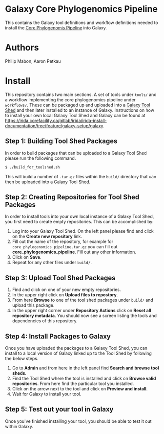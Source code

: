 Galaxy Core Phylogenomics Pipeline
==================================

This contains the Galaxy tool definitions and workflow definitions needed to install the [Core Phylogenomis Pipeline](https://github.com/apetkau/core-phylogenomics) into Galaxy.

Authors
=======

Philip Mabon, Aaron Petkau

Install
=======

This repository contains two main sections.  A set of tools under `tools/` and a workflow implementing the core phylogenomics pipeline under `workflows/`.  These can be packaged up and uploaded into a [Galaxy Tool Shed](https://wiki.galaxyproject.org/ToolShed) and then later installed to an instance of Galaxy.  Instructions on how to install your own local Galaxy Tool Shed and Galaxy can be found at https://irida.corefacility.ca/gitlab/irida/irida-install-documentation/tree/feature/galaxy-setup/galaxy.

Step 1: Building Tool Shed Packages
-----------------------------------

In order to build packages that can be uploaded to a Galaxy Tool Shed please run the following command.

```bash
$ ./build_for_toolshed.sh
```

This will build a number of `.tar.gz` files within the `build/` directory that can then be uploaded into a Galaxy Tool Shed.


Step 2: Creating Repositories for Tool Shed Packages
----------------------------------------------------

In order to install tools into your own local instance of a Galaxy Tool Shed, you first need to create empty repositories.  This can be accomplished by:

1. Log into your Galaxy Tool Shed.  On the left panel please find and click on the **Create new repository** link.
2. Fill out the name of the repository, for example for `core_phylogenomics_pipeline.tar.gz` you can fill out **core_phylogenomics_pipeline**.  Fill out any other information.
3. Click on **Save**.
4. Repeat for any other files under `build/`.

Step 3: Upload Tool Shed Packages
---------------------------------

1. Find and click on one of your new empty repositories.
2. In the upper right click on **Upload files to repostory**.
3. From here **Browse** to one of the tool shed packages under `build/` and upload this package.
4. In the upper right corner under **Repository Actions** click on **Reset all repository metadata**.  You should now see a screen listing the tools and dependencies of this repository.

Step 4: Install Packages to Galaxy
----------------------------------

Once you have uploaded the packages to a Galaxy Tool Shed, you can install to a local version of Galaxy linked up to the Tool Shed by following the below steps.

1. Go to **Admin** and from here in the left panel find **Search and browse tool sheds**.
2. Find the Tool Shed where the tool is installed and click on **Browse valid repositories**.  From here find the particular tool you installed.
3. Click on the arrow next to the tool and click on **Preview and install**.
4. Wait for Galaxy to install your tool.

Step 5: Test out your tool in Galaxy
------------------------------------

Once you've finished installing your tool, you should be able to test it out within Galaxy.
